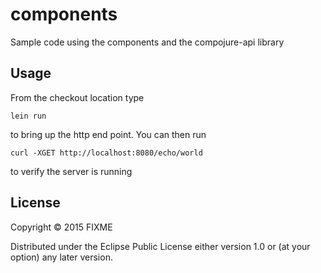 # components

Sample code using the components and the compojure-api library

## Usage

From the checkout location type

```
lein run
```

to bring up the http end point. You can then run

```
curl -XGET http://localhost:8080/echo/world
```

to verify the server is running

## License

Copyright © 2015 FIXME

Distributed under the Eclipse Public License either version 1.0 or (at
your option) any later version.
